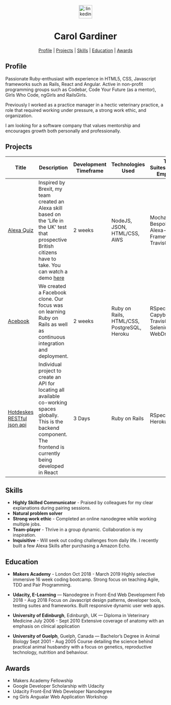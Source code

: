 
<p align="center">
  
<a href="https://www.linkedin.com/in/carol-gardiner-40a165a5//">
<img src="https://www.iconfinder.com/data/icons/free-social-icons/67/linkedin_circle_color-512.png" alt="linkedin" hspace="50" height="42" width="42"></a></p>

<h1 align="center"> Carol Gardiner </h1>

<div align="center"> 
  
[Profile](#profile) | 
[Projects](#projects) | 
[Skills](#skills) | 
[Education](#education) | 
[Awards](#awards) 

</div>

<a name="profile"></a>

## Profile
Passionate Ruby-enthusiast with experience in HTML5, CSS, Javascript frameworks such as Rails, React and Angular. Active in non-profit programming groups such as Codebar, Code Your Future (as a mentor), Girls Who Code, ngGirls and RailsGirls.

Previously I worked as a practice manager in a hectic veterinary practice, a role that required working under pressure, a strong work ethic, and organization.

I am looking for a software company that values mentorship and encourages growth both personally and professionally. 

<a name="projects"></a>
## Projects
| Title | Description | Development Timeframe | Technologies Used | Test Suites/CIs/CDs Employed |
|--|--|--|--|--|
| [Alexa Quiz](https://github.com/learningtocode101/alexa_node_js_quiz) | Inspired by Brexit, my team created an Alexa skill based on the 'Life in the UK' test that prospective British citizens have to take. You can watch a demo [here](https://www.youtube.com/watch?v=u7rnM6qNkW8&feature=youtu.be) | 2 weeks | NodeJS, JSON, HTML/CSS, AWS | Mocha, Bespoken, Alexa-Testing-Framework, TravisCI |
| [Acebook](https://github.com/CazaBelle/acebook-rails-smoking-dragons) | We created a Facebook clone. Our focus was on learning Ruby on Rails as well as continuous integration and deployment. | 2 weeks | Ruby on Rails, HTML/CSS, PostgreSQL, Heroku | RSpec, Capybara, TravisCI, Selenium WebDriver |
| [Hotdeskes RESTful json api]() | Individual project to create an API for locating all available co-working spaces globally. This is the backend component. The frontend is currently being developed in React | 3 Days | Ruby on Rails | RSpec, Travis, Heroku |

<a name="skills"></a>
## Skills
* **Highly Skilled Communicator**  - Praised by colleagues for my clear explanations during pairing sessions.
* **Natural problem solver**
* **Strong work ethic** -  Completed an online nanodegree while working multiple jobs.
* **Team-player** - Thrive in a group dynamic. Collaboration is my inspiration.
* **Inquisitive** - Will seek out coding challenges from daily life. I recently built a few Alexa Skills after purchasing a Amazon Echo.

<a name="education"></a>
## Education

* **Makers Academy** - London
Oct 2018 - March 2019
Highly selective immersive 16 week coding bootcamp. Strong focus on teaching Agile, TDD and Pair Programming.

* **Udacity, E-Learning** — Nanodegree in Front-End Web Development 
Feb 2018 - Aug 2018
Focus on Javascript design patterns, developer tools, testing suites and frameworks. Built responsive dynamic user web apps.

* **University of Edinburgh**, Edinburgh, UK — Diploma in Veterinary Medicine
July 2006 - Sept 2010
Extensive coverage of anatomy with an emphasis on clinical application

* **University of Guelph**, Guelph, Canada — Bachelor’s Degree in Animal Biology
Sept 2001 - Aug 2005
Course detailing the science behind practical animal husbandry with a focus on genetics, reproductive technology, nutrition and behaviour.

<a name="awards"></a>
## Awards
+ Makers Academy Fellowship
+ Google Developer Scholarship with Udacity
+ Udacity Front-End Web Developer Nanodegree
+ ng Girls Angualar Web Application Workshop
